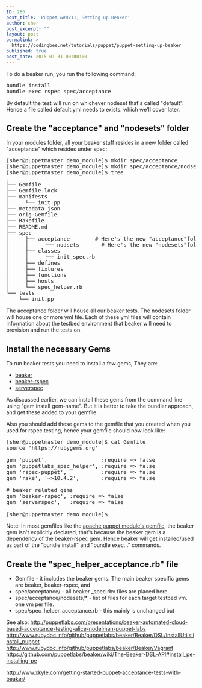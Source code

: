 ```yaml
---
ID: 286
post_title: 'Puppet &#8211; Setting up Beaker'
author: sher
post_excerpt: ""
layout: post
permalink: >
  https://codingbee.net/tutorials/puppet/puppet-setting-up-beaker
published: true
post_date: 2015-01-31 00:00:00
---
```

To do a beaker run, you run the following command:

<pre>
bundle install
bundle exec rspec spec/acceptance</pre>
</pre>


By default the test will run on whichever nodeset that's called "default". Hence a file called default.yml needs to exists. which we'll cover later. 


<h2>Create the "acceptance" and "nodesets" folder</h2>
In your modules folder, all your beaker stuff resides in a new folder called "acceptance" which resides under spec:

<pre>
[sher@puppetmaster demo_module]$ mkdir spec/acceptance
[sher@puppetmaster demo_module]$ mkdir spec/acceptance/nodsets
[sher@puppetmaster demo_module]$ tree
.
├── Gemfile
├── Gemfile.lock
├── manifests
│     └── init.pp
├── metadata.json
├── orig-Gemfile
├── Rakefile
├── README.md
├── spec
│     ├── acceptance        # Here's the new "acceptance"folder. 
│     │     └── nodsets       # Here's the new "nodesets"folder.
│     ├── classes
│     │     └── init_spec.rb
│     ├── defines
│     ├── fixtures
│     ├── functions
│     ├── hosts
│     └── spec_helper.rb
└── tests
    └── init.pp
</pre>

The acceptance folder will house all our beaker tests. 
The nodesets folder will house one or more yml file. Each of these yml files will contain information about the testbed environment that beaker will need to provision and run the tests on. 


<h2>Install the necessary Gems</h2>

To run beaker tests you need to install a few gems, They are:

<ul>
	<li><a href="https://rubygems.org/gems/beaker">beaker</a></li>
	<li><a href="https://rubygems.org/gems/beaker-rspec">beaker-rspec</a></li>
	<li><a href="https://rubygems.org/gems/serverspec">serverspec</a></li>
</ul>


As discussed earlier, we can install these gems from the command line using "gem install gem-name". But it is better to take the bundler approach, and get these added to your gemfile. 

Also you should add these gems to the gemfile that you created when you used for rspec testing, hence your gemfile should now look like:


<pre>
[sher@puppetmaster demo_module]$ cat Gemfile
source 'https://rubygems.org'

gem 'puppet',                 :require => false
gem 'puppetlabs_spec_helper', :require => false
gem 'rspec-puppet',           :require => false
gem 'rake', '~>10.4.2',       :require => false

# beaker related gems
gem 'beaker-rspec', :require => false
gem 'serverspec',   :require => false

[sher@puppetmaster demo_module]$
</pre>


Note: In most gemfiles like the <a href="https://github.com/puppetlabs/puppetlabs-apache/blob/master/Gemfile">apache puppet module's gemfile</a>, the beaker gem isn't explicitly declared, that's because the beaker gem is a dependency of the beaker-rspec gem. Hence beaker will get installed/used as part of the "bundle install" and "bundle exec..." commands. 


<h2>Create the "spec_helper_acceptance.rb" file</h2>


<ul>
	<li>Gemfile - it includes the beaker gems. The main beaker specific gems are beaker, beaker-rspec, and </li>
	<li>spec/acceptance/  -  all beaker _spec.rbv files are placed here. </li>
	<li>spec/acceptance/nodesets/*  - list of files for each target testbed vm. one vm per file.</li>
	<li>spec/spec_helper_acceptance.rb - this mainly is unchanged but  </li>
</ul>







See also:
http://puppetlabs.com/presentations/beaker-automated-cloud-based-acceptance-testing-alice-nodelman-puppet-labs
http://www.rubydoc.info/github/puppetlabs/beaker/Beaker/DSL/InstallUtils:install_puppet
http://www.rubydoc.info/github/puppetlabs/beaker/Beaker/Vagrant
https://github.com/puppetlabs/beaker/wiki/The-Beaker-DSL-API#install_pe-installing-pe

http://www.xkyle.com/getting-started-puppet-acceptance-tests-with-beaker/